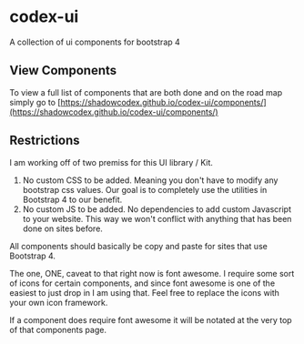 # codex-ui
A collection of ui components for bootstrap 4

## View Components

To view a full list of components that are both done and on the road map simply go to [https://shadowcodex.github.io/codex-ui/components/](https://shadowcodex.github.io/codex-ui/components/)

## Restrictions

I am working off of two premiss for this UI library / Kit. 

1. No custom CSS to be added. Meaning you don't have to modify any bootstrap css values. Our goal is to completely use the utilities in Bootstrap 4 to our benefit.
2. No custom JS to be added. No dependencies to add custom Javascript to your website. This way we won't conflict with anything that has been done on sites before.

All components should basically be copy and paste for sites that use Bootstrap 4.

The one, ONE, caveat to that right now is font awesome. I require some sort of icons for certain components, and since font awesome is one of the easiest to just drop in I am using that. Feel free to replace the icons with your own icon framework.

If a component does require font awesome it will be notated at the very top of that components page.